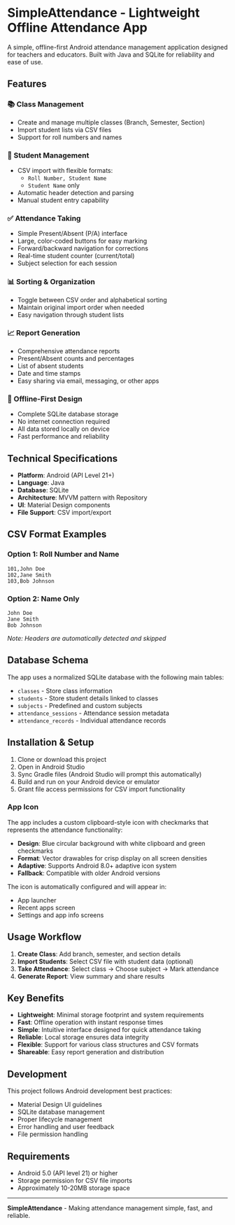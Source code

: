 # SimpleAttendance - Lightweight Offline Attendance App

A simple, offline-first Android attendance management application designed for teachers and educators. Built with Java and SQLite for reliability and ease of use.

## Features

### 📚 Class Management
- Create and manage multiple classes (Branch, Semester, Section)
- Import student lists via CSV files
- Support for roll numbers and names

### 👥 Student Management
- CSV import with flexible formats:
  - `Roll Number, Student Name`
  - `Student Name` only
- Automatic header detection and parsing
- Manual student entry capability

### ✅ Attendance Taking
- Simple Present/Absent (P/A) interface
- Large, color-coded buttons for easy marking
- Forward/backward navigation for corrections
- Real-time student counter (current/total)
- Subject selection for each session

### 📊 Sorting & Organization
- Toggle between CSV order and alphabetical sorting
- Maintain original import order when needed
- Easy navigation through student lists

### 📈 Report Generation
- Comprehensive attendance reports
- Present/Absent counts and percentages
- List of absent students
- Date and time stamps
- Easy sharing via email, messaging, or other apps

### 💾 Offline-First Design
- Complete SQLite database storage
- No internet connection required
- All data stored locally on device
- Fast performance and reliability

## Technical Specifications

- **Platform**: Android (API Level 21+)
- **Language**: Java
- **Database**: SQLite
- **Architecture**: MVVM pattern with Repository
- **UI**: Material Design components
- **File Support**: CSV import/export

## CSV Format Examples

### Option 1: Roll Number and Name
```csv
101,John Doe
102,Jane Smith
103,Bob Johnson
```

### Option 2: Name Only
```csv
John Doe
Jane Smith
Bob Johnson
```

*Note: Headers are automatically detected and skipped*

## Database Schema

The app uses a normalized SQLite database with the following main tables:
- `classes` - Store class information
- `students` - Store student details linked to classes
- `subjects` - Predefined and custom subjects
- `attendance_sessions` - Attendance session metadata
- `attendance_records` - Individual attendance records

## Installation & Setup

1. Clone or download this project
2. Open in Android Studio
3. Sync Gradle files (Android Studio will prompt this automatically)
4. Build and run on your Android device or emulator
5. Grant file access permissions for CSV import functionality

### App Icon
The app includes a custom clipboard-style icon with checkmarks that represents the attendance functionality:
- **Design**: Blue circular background with white clipboard and green checkmarks
- **Format**: Vector drawables for crisp display on all screen densities
- **Adaptive**: Supports Android 8.0+ adaptive icon system
- **Fallback**: Compatible with older Android versions

The icon is automatically configured and will appear in:
- App launcher
- Recent apps screen
- Settings and app info screens

## Usage Workflow

1. **Create Class**: Add branch, semester, and section details
2. **Import Students**: Select CSV file with student data (optional)
3. **Take Attendance**: Select class → Choose subject → Mark attendance
4. **Generate Report**: View summary and share results

## Key Benefits

- **Lightweight**: Minimal storage footprint and system requirements
- **Fast**: Offline operation with instant response times
- **Simple**: Intuitive interface designed for quick attendance taking
- **Reliable**: Local storage ensures data integrity
- **Flexible**: Support for various class structures and CSV formats
- **Shareable**: Easy report generation and distribution

## Development

This project follows Android development best practices:
- Material Design UI guidelines
- SQLite database management
- Proper lifecycle management
- Error handling and user feedback
- File permission handling

## Requirements

- Android 5.0 (API level 21) or higher
- Storage permission for CSV file imports
- Approximately 10-20MB storage space

---

**SimpleAttendance** - Making attendance management simple, fast, and reliable.